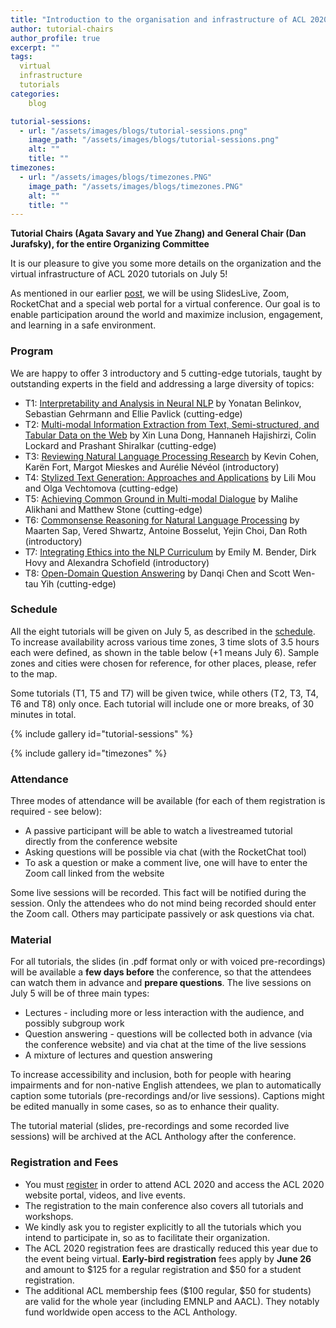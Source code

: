 ```yaml
---
title: "Introduction to the organisation and infrastructure of ACL 2020 tutorials"
author: tutorial-chairs
author_profile: true
excerpt: ""
tags:
  virtual
  infrastructure
  tutorials
categories:
    blog

tutorial-sessions:
  - url: "/assets/images/blogs/tutorial-sessions.png"
    image_path: "/assets/images/blogs/tutorial-sessions.png"
    alt: ""
    title: ""
timezones:
  - url: "/assets/images/blogs/timezones.PNG"
    image_path: "/assets/images/blogs/timezones.PNG"
    alt: ""
    title: ""
---
```


<b>Tutorial Chairs (Agata Savary and Yue Zhang) and General Chair (Dan Jurafsky), for the entire Organizing Committee</b>

It is our pleasure to give you some more details on the organization and the virtual infrastructure of ACL 2020  tutorials on July 5!

As mentioned in our earlier [post](https://acl2020.org/blog/intro-to-conference-infrastructure/), we will be using SlidesLive, Zoom, RocketChat and a special web portal for a virtual conference. Our goal is to enable participation around the world and maximize inclusion, engagement, and learning in a safe environment.

<h3>Program</h3>

We are happy to offer 3 introductory and 5 cutting-edge tutorials, taught by outstanding experts in the field and addressing a large diversity of topics:
- T1: [Interpretability and Analysis in Neural NLP](https://acl2020.org/program/tutorials/#t1-interpretability-and-analysis-in-neural-nlp-cutting-edge-) by Yonatan Belinkov, Sebastian Gehrmann and Ellie Pavlick (cutting-edge)
- T2: [Multi-modal Information Extraction from Text, Semi-structured, and Tabular Data on the Web](https://acl2020.org/program/tutorials/#t2-multi-modal-information-extraction-from-text-semi-structured-and-tabular-data-on-the-web-cutting-edge-) by Xin Luna Dong, Hannaneh Hajishirzi, Colin Lockard and Prashant Shiralkar (cutting-edge)
- T3: [Reviewing Natural Language Processing Research](https://acl2020.org/program/tutorials/#t3-reviewing-natural-language-processing-research-introductory-) by Kevin Cohen, Karën Fort, Margot Mieskes and Aurélie Névéol (introductory)
- T4: [Stylized Text Generation: Approaches and Applications](https://acl2020.org/program/tutorials/#t4-stylized-text-generation-approaches-and-applications-cutting-edge-) by Lili Mou and Olga Vechtomova (cutting-edge)
- T5: [Achieving Common Ground in Multi-modal Dialogue](https://acl2020.org/program/tutorials/#t5-achieving-common-ground-in-multi-modal-dialogue-cutting-edge-) by Malihe Alikhani and Matthew Stone (cutting-edge)
- T6: [Commonsense Reasoning for Natural Language Processing](https://acl2020.org/program/tutorials/#t6-commonsense-reasoning-for-natural-language-processing-introductory-) by Maarten Sap, Vered Shwartz, Antoine Bosselut, Yejin Choi, Dan Roth (introductory)
- T7: [Integrating Ethics into the NLP Curriculum](https://acl2020.org/program/tutorials/#t7-integrating-ethics-into-the-nlp-curriculum-introductory-) by Emily M. Bender, Dirk Hovy and Alexandra Schofield (introductory)
- T8: [Open-Domain Question Answering](https://acl2020.org/program/tutorials/#t8-open-domain-question-answering-cutting-edge-) by Danqi Chen and Scott Wen-tau Yih (cutting-edge)

<h3>Schedule</h3>

All the eight tutorials will be given on July 5, as described in the [schedule](https://acl2020.org/program/tutorials/). To increase availability across various time zones, 3 time slots of 3.5 hours each were defined, as shown in the table below (+1 means July 6). Sample zones and cities were chosen for reference, for other places, please, refer to the map. 

Some tutorials (T1, T5 and T7) will be given twice, while others (T2, T3, T4, T6 and T8) only once. Each tutorial will include one or more breaks, of 30 minutes in total.

{% include gallery id="tutorial-sessions" %}

{% include gallery id="timezones" %}

<h3>Attendance</h3>

Three modes of attendance will be available (for each of them registration is required - see below):
- A passive participant will be able to watch a livestreamed tutorial directly from the conference website
- Asking questions will be possible via chat (with the RocketChat tool)
- To ask a question or make a comment live, one will have to enter the Zoom call linked from the website

Some live sessions will be recorded. This fact will be notified during the session. Only the attendees who do not mind being recorded should enter the Zoom call. Others may participate passively or ask questions via chat.

<h3>Material</h3>

For all tutorials, the slides (in .pdf format only or with voiced pre-recordings) will be available a <b>few days before</b> the conference, so that the attendees can watch them in advance and <b>prepare questions</b>. The live sessions on July 5 will be of three main types:
- Lectures - including more or less interaction with the audience, and possibly subgroup work 
- Question answering - questions will be collected both in advance (via the conference website) and via chat at the time of the live sessions
- A mixture of lectures and question answering  

To increase accessibility and inclusion, both for people with hearing impairments and for non-native English attendees, we plan to automatically caption some tutorials (pre-recordings and/or live sessions). Captions might be edited manually in some cases, so as to enhance their quality.

The tutorial material (slides, pre-recordings and some recorded live sessions) will be archived at the ACL Anthology after the conference.

<h3>Registration and Fees</h3>

- You must [register](https://acl2020.org/registration/) in order to attend ACL 2020 and access the ACL 2020 website portal, videos, and live events. 
- The registration to the main conference also covers all tutorials and workshops.
- We kindly ask you to register explicitly to all the tutorials which you intend to participate in, so as to facilitate their organization.
- The ACL 2020 registration fees are drastically reduced this year due to the event being virtual. <b>Early-bird registration</b> fees apply by <b>June 26</b> and amount to $125 for a regular registration and $50  for a student registration. 
- The additional ACL membership fees ($100 regular, $50 for students) are valid for the whole year (including EMNLP and AACL). They notably fund worldwide open access to the ACL Anthology.